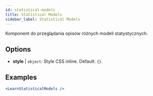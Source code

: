 ```yaml
---
id: statistical-models
title: Statistical Models
sidebar_label: Statistical Models
---
```


Komponent do przeglądania opisów różnych modeli statystycznych.

## Options

* __style__ | `object`: Style CSS inline. Default: `{}`.


## Examples

```jsx live
<LearnStatisticalModels />
```

